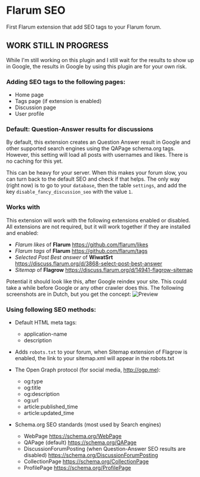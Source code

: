 # Flarum SEO
First Flarum extension that add SEO tags to your Flarum forum.

## WORK STILL IN PROGRESS
While I'm still working on this plugin and I still wait for the results to show up in Google, the results in Google by using this plugin are for your own risk.

### Adding SEO tags to the following pages:
- Home page
- Tags page (if extension is enabled)
- Discussion page
- User profile

### Default: Question-Answer results for discussions
By default, this extension creates an Question Answer result in Google and other supported search engines using the QAPage schema.org tags. However, this setting will load all posts with usernames and likes. There is no caching for this yet. 

This can be heavy for your server. When this makes your forum slow, you can turn back to the default SEO and check if that helps. The only way (right now) is to go to your ``database``, then the table ``settings``, and add the key ``disable_fancy_discussion_seo`` with the value ``1``.

### Works with
This extension will work with the following extensions enabled or disabled. All extensions are not required, but it will work together if they are installed and enabled:
- *Flarum likes* of **Flarum** https://github.com/flarum/likes
- *Flarum tags* of **Flarum** https://github.com/flarum/tags
- *Selected Post Best answer* of **WiwatSrt** https://discuss.flarum.org/d/3868-select-post-best-answer
- *Sitemap* of **Flagrow** https://discuss.flarum.org/d/14941-flagrow-sitemap

Potential it should look like this, after Google reindex your site. This could take a while before Google or any other crawler does this. The following screenshots are in Dutch, but you get the concept:
![Preview](https://i.ibb.co/Ld7dVVC/preview.png)

### Using following SEO methods:
- Default HTML meta tags:
  - application-name
  - description
- Adds ``robots.txt`` to your forum, when Sitemap extension of Flagrow is enabled, the link to your sitemap.xml will appear in the robots.txt
- The Open Graph protocol (for social media, http://ogp.me):
  - og:type
  - og:title
  - og:description
  - og:url
  - article:published_time
  - article:updated_time
 
- Schema.org SEO standards (most used by Search engines)
  - WebPage https://schema.org/WebPage
  - QAPage (default) https://schema.org/QAPage
  - DiscussionForumPosting (when Question-Answer SEO results are disabled) https://schema.org/DiscussionForumPosting
  - CollectionPage https://schema.org/CollectionPage
  - ProfilePage https://schema.org/ProfilePage
